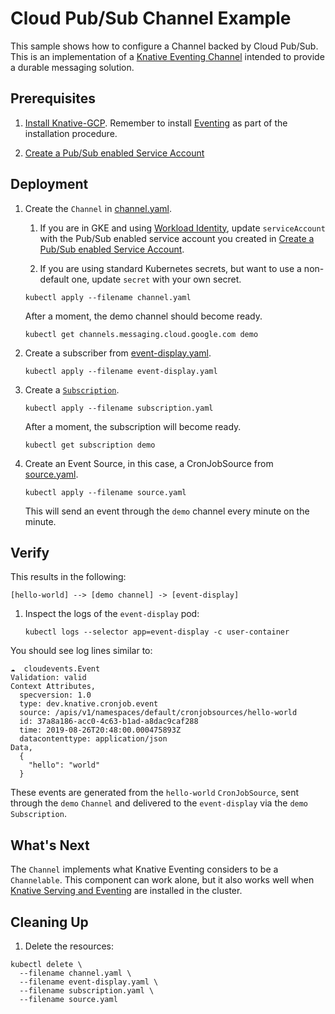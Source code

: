 # Cloud Pub/Sub Channel Example

This sample shows how to configure a Channel backed by Cloud Pub/Sub. This is an
implementation of a
[Knative Eventing Channel](https://github.com/knative/eventing/blob/master/docs/spec/channel.md)
intended to provide a durable messaging solution.

## Prerequisites

1. [Install Knative-GCP](../../install/install-knative-gcp.md). Remember to
   install [Eventing](https://knative.dev/docs/eventing/) as part of the
   installation procedure.

1. [Create a Pub/Sub enabled Service Account](../../install/pubsub-service-account.md)

## Deployment

1. Create the `Channel` in [channel.yaml](channel.yaml).

   1. If you are in GKE and using
      [Workload Identity](https://cloud.google.com/kubernetes-engine/docs/how-to/workload-identity),
      update `serviceAccount` with the Pub/Sub enabled service account you
      created in
      [Create a Pub/Sub enabled Service Account](../../install/pubsub-service-account.md).

   1. If you are using standard Kubernetes secrets, but want to use a
      non-default one, update `secret` with your own secret.

   ```shell
   kubectl apply --filename channel.yaml
   ```

   After a moment, the demo channel should become ready.

   ```shell
   kubectl get channels.messaging.cloud.google.com demo
   ```

1. Create a subscriber from [event-display.yaml](event-display.yaml).

   ```shell
   kubectl apply --filename event-display.yaml
   ```

1. Create a [`Subscription`](subscription.yaml).

   ```shell
   kubectl apply --filename subscription.yaml
   ```

   After a moment, the subscription will become ready.

   ```shell
   kubectl get subscription demo
   ```

1. Create an Event Source, in this case, a CronJobSource from
   [source.yaml](source.yaml).

   ```shell
   kubectl apply --filename source.yaml
   ```

   This will send an event through the `demo` channel every minute on the
   minute.

## Verify

This results in the following:

```
[hello-world] --> [demo channel] -> [event-display]
```

1. Inspect the logs of the `event-display` pod:

   ```shell
   kubectl logs --selector app=event-display -c user-container
   ```

You should see log lines similar to:

```shell
☁️  cloudevents.Event
Validation: valid
Context Attributes,
  specversion: 1.0
  type: dev.knative.cronjob.event
  source: /apis/v1/namespaces/default/cronjobsources/hello-world
  id: 37a8a186-acc0-4c63-b1ad-a8dac9caf288
  time: 2019-08-26T20:48:00.000475893Z
  datacontenttype: application/json
Data,
  {
    "hello": "world"
  }
```

These events are generated from the `hello-world` `CronJobSource`, sent through
the `demo` `Channel` and delivered to the `event-display` via the `demo`
`Subscription`.

## What's Next

The `Channel` implements what Knative Eventing considers to be a `Channelable`.
This component can work alone, but it also works well when
[Knative Serving and Eventing](https://github.com/knative/docs) are installed in
the cluster.

## Cleaning Up

1. Delete the resources:

```shell
kubectl delete \
  --filename channel.yaml \
  --filename event-display.yaml \
  --filename subscription.yaml \
  --filename source.yaml
```
